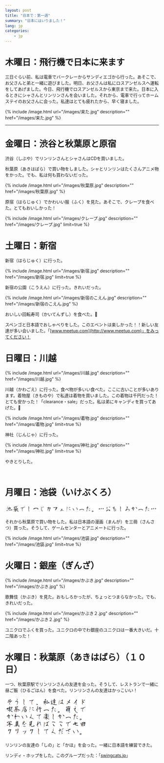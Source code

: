 ```yaml
---
layout: post
title: "日本で：第一週"
summary: "日本にはいりました！"
lang: jp
categories:
    - jp
---
```


木曜日：飛行機で日本に来ます
==============

三日ぐらい前、私は電車でバークレーからサンディエゴから行った。あそこで、お父さんと弟と一緒に遊びました。明日、お父さんは私にロスアンゼルスへ運転をしてあげました。今日、飛行機でロスアンゼルスから東京まで来た。日本に入るときにシャさんとリンリンさんを会いました。それから、電車で行ってホームステイのお父さんに会った。私達はとても疲れたから、早く寝ました。

{% include /image.html url="/images/来た.jpg" description="" href="/images/来た.jpg" %}

* * *

金曜日：渋谷と秋葉原と原宿
==============

渋谷（しぶや）でリンリンさんとシャさんはCDを買いました。

秋葉原（あきはばら）で買い物をしました。シャとリンリンはたくさんアニメ物をかった。でも、私は何も買わないだった。

{% include /image.html url="/images/秋葉原.jpg" description="" href="/images/秋葉原.jpg" %}

原宿（はらじゅく）でかわいい服（ふく）を見た。あそこで、クレープを食べた。とてもおいしかった！

{% include /image.html url="/images/クレープ.jpg" description="" href="/images/クレープ.jpg" limit=true %}

土曜日：新宿
==============

新宿（はらじゅく）に行った。

{% include /image.html url="/images/新宿.jpg" description="" href="/images/新宿.jpg" limit=true %}

新宿の公園（こうえん）に行った。きれいだった。

{% include /image.html url="/images/新宿のこえん.jpg" description="" href="/images/新宿のこえん.jpg" %}

おいしい回転寿司（かいてんずし）を食べた。🍣

スペンゴと日本語でおしゃべりをした。このエベントは楽しかった！！新しい友達が多い会いました。「[www.meetup.com](http://www.meetup.com)」をみってください！

日曜日：川越
==============

{% include /image.html url="/images/川越.jpg" description="" href="/images/川越.jpg" %}

川越（かわごえ）に行った。食べ物が多いい食べた。ここに古いことが多いあります。着物屋（きものや）で私達は着物を買いました。この着物は千円だった！とても安かった！「clearance・sale」だった。私は弟にキャンディを買ってあげた。👘

{% include /image.html url="/images/着物.jpg" description="" href="/images/着物.jpg" limit=true %}

神社（じんじゃ）に行った。

{% include /image.html url="/images/神社.jpg" description="" href="/images/神社.jpg" limit=true %}

やきとりした。

<br/>

月曜日：池袋（いけぶくろ）
==============

<img src="/images/しし.png" class="ssec" width="563" />

それから秋葉原で買い物をした。私は日本語の漫画（まんが）を三冊（さんさつ）買った。そうして、ゲームセンターとアニメートに行った。

{% include /image.html url="/images/池袋.jpg" description="" href="/images/池袋.jpg" limit=true %}

火曜日：銀座（ぎんざ）
==================

{% include /image.html url="/images/かぶき.jpg" description="" href="/images/かぶき.jpg" %}

歌舞伎（かぶき）を見た。おもしろかったが、ちょっとつまらなかった。でも、きれいだった。

{% include /image.html url="/images/かぶき２.jpg" description="" href="/images/かぶき２.jpg" %}

ユニクロでふくを買った。ユニクロの中でわ銀座のユニクロは一番大きいだ。十二階あった！

水曜日：秋葉原（あきはばら）（１０日）
===================

一つ、秋葉原駅でリンリンさんの友達を会った。そうして、レストランで一緒に昼ご飯（ひるごはん）を食べた。リンリンさんの友達はかっこいい！

<!--
そうして、私達はメイド喫茶店に行った。萌えでかわいくて楽しかった！
-->
<script type="text/javascript">
<!--
	var i = 0;
    function showImage(){
    	i = i+1;
    	if(i == 7){
        	document.getElementById('sec').style.visibility="visible";
        	document.getElementById('sec').style.height="auto";
    	}
    }
    -->
</script>
<img src="/images/めめ.png" class="ssec" width="274px" onclick="showImage();"/>

<div id="sec" style="visibility:hidden;height:0px;">
{% include /image.html url="/images/メイド.jpg" description="かわいい写真だね。" href="/images/メイド.jpg" limit=true %}
</div>

リンリンの友達の「しの」と「かほ」を会った。一緒に日本語を練習できた。

リンディ・ホップをした。このグループだった：「[swingcats.jp](http://www.swingcats.jp)」

<!--そうして、しぶや駅でおもしろい音楽会った。-->

<br/>


